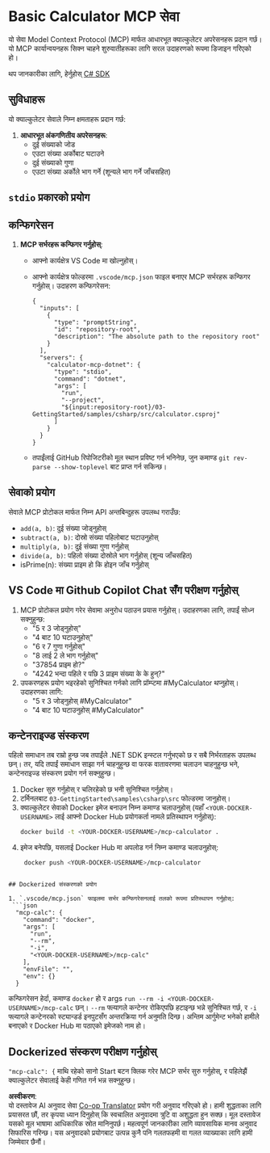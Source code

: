 <!--
CO_OP_TRANSLATOR_METADATA:
{
  "original_hash": "882aae00f1d3f007e20d03b883f44afa",
  "translation_date": "2025-07-13T22:15:06+00:00",
  "source_file": "03-GettingStarted/samples/csharp/README.md",
  "language_code": "ne"
}
-->
# Basic Calculator MCP सेवा

यो सेवा Model Context Protocol (MCP) मार्फत आधारभूत क्याल्कुलेटर अपरेसनहरू प्रदान गर्छ। यो MCP कार्यान्वयनहरू सिक्न चाहने शुरुवातीहरूका लागि सरल उदाहरणको रूपमा डिजाइन गरिएको हो।

थप जानकारीका लागि, हेर्नुहोस् [C# SDK](https://github.com/modelcontextprotocol/csharp-sdk)

## सुविधाहरू

यो क्याल्कुलेटर सेवाले निम्न क्षमताहरू प्रदान गर्छ:

1. **आधारभूत अंकगणितीय अपरेसनहरू**:
   - दुई संख्याको जोड
   - एउटा संख्या अर्कोबाट घटाउने
   - दुई संख्याको गुणा
   - एउटा संख्या अर्कोले भाग गर्ने (शून्यले भाग गर्ने जाँचसहित)

## `stdio` प्रकारको प्रयोग

## कन्फिगरेसन

1. **MCP सर्भरहरू कन्फिगर गर्नुहोस्**:
   - आफ्नो कार्यक्षेत्र VS Code मा खोल्नुहोस्।
   - आफ्नो कार्यक्षेत्र फोल्डरमा `.vscode/mcp.json` फाइल बनाएर MCP सर्भरहरू कन्फिगर गर्नुहोस्। उदाहरण कन्फिगरेसन:

     ```jsonc
     {
       "inputs": [
         {
           "type": "promptString",
           "id": "repository-root",
           "description": "The absolute path to the repository root"
         }
       ],
       "servers": {
         "calculator-mcp-dotnet": {
           "type": "stdio",
           "command": "dotnet",
           "args": [
             "run",
             "--project",
             "${input:repository-root}/03-GettingStarted/samples/csharp/src/calculator.csproj"
           ]
         }
       }
     }
     ```

   - तपाईंलाई GitHub रिपोजिटरीको मूल स्थान प्रविष्ट गर्न भनिनेछ, जुन कमाण्ड `git rev-parse --show-toplevel` बाट प्राप्त गर्न सकिन्छ।

## सेवाको प्रयोग

सेवाले MCP प्रोटोकल मार्फत निम्न API अन्तबिन्दुहरू उपलब्ध गराउँछ:

- `add(a, b)`: दुई संख्या जोड्नुहोस्
- `subtract(a, b)`: दोस्रो संख्या पहिलोबाट घटाउनुहोस्
- `multiply(a, b)`: दुई संख्या गुणा गर्नुहोस्
- `divide(a, b)`: पहिलो संख्या दोस्रोले भाग गर्नुहोस् (शून्य जाँचसहित)
- isPrime(n): संख्या प्राइम हो कि होइन जाँच गर्नुहोस्

## VS Code मा Github Copilot Chat सँग परीक्षण गर्नुहोस्

1. MCP प्रोटोकल प्रयोग गरेर सेवामा अनुरोध पठाउन प्रयास गर्नुहोस्। उदाहरणका लागि, तपाईं सोध्न सक्नुहुन्छ:
   - "5 र 3 जोड्नुहोस्"
   - "4 बाट 10 घटाउनुहोस्"
   - "6 र 7 गुणा गर्नुहोस्"
   - "8 लाई 2 ले भाग गर्नुहोस्"
   - "37854 प्राइम हो?"
   - "4242 भन्दा पहिले र पछि 3 प्राइम संख्या के के हुन्?"
2. उपकरणहरू प्रयोग भइरहेको सुनिश्चित गर्नको लागि प्रॉम्प्टमा #MyCalculator थप्नुहोस्। उदाहरणका लागि:
   - "5 र 3 जोड्नुहोस् #MyCalculator"
   - "4 बाट 10 घटाउनुहोस् #MyCalculator"

## कन्टेनराइज्ड संस्करण

पहिलो समाधान तब राम्रो हुन्छ जब तपाईंले .NET SDK इन्स्टल गर्नुभएको छ र सबै निर्भरताहरू उपलब्ध छन्। तर, यदि तपाईं समाधान साझा गर्न चाहनुहुन्छ वा फरक वातावरणमा चलाउन चाहनुहुन्छ भने, कन्टेनराइज्ड संस्करण प्रयोग गर्न सक्नुहुन्छ।

1. Docker सुरु गर्नुहोस् र चलिरहेको छ भनी सुनिश्चित गर्नुहोस्।
1. टर्मिनलबाट `03-GettingStarted\samples\csharp\src` फोल्डरमा जानुहोस्।
1. क्याल्कुलेटर सेवाको Docker इमेज बनाउन निम्न कमाण्ड चलाउनुहोस् (यहाँ `<YOUR-DOCKER-USERNAME>` लाई आफ्नो Docker Hub प्रयोगकर्ता नामले प्रतिस्थापन गर्नुहोस्):
   ```bash
   docker build -t <YOUR-DOCKER-USERNAME>/mcp-calculator .
   ```
1. इमेज बनेपछि, यसलाई Docker Hub मा अपलोड गर्न निम्न कमाण्ड चलाउनुहोस्:
   ```bash
    docker push <YOUR-DOCKER-USERNAME>/mcp-calculator
  ```

## Dockerized संस्करणको प्रयोग

1. `.vscode/mcp.json` फाइलमा सर्भर कन्फिगरेसनलाई तलको रूपमा प्रतिस्थापन गर्नुहोस्:
   ```json
    "mcp-calc": {
      "command": "docker",
      "args": [
        "run",
        "--rm",
        "-i",
        "<YOUR-DOCKER-USERNAME>/mcp-calc"
      ],
      "envFile": "",
      "env": {}
    }
   ```
   कन्फिगरेसन हेर्दा, कमाण्ड `docker` हो र args `run --rm -i <YOUR-DOCKER-USERNAME>/mcp-calc` छन्। `--rm` फ्ल्यागले कन्टेनर रोकिएपछि हटाइन्छ भन्ने सुनिश्चित गर्छ, र `-i` फ्ल्यागले कन्टेनरको स्ट्यान्डर्ड इनपुटसँग अन्तरक्रिया गर्न अनुमति दिन्छ। अन्तिम आर्गुमेन्ट भनेको हामीले बनाएको र Docker Hub मा पठाएको इमेजको नाम हो।

## Dockerized संस्करण परीक्षण गर्नुहोस्

`"mcp-calc": {` माथि रहेको सानो Start बटन क्लिक गरेर MCP सर्भर सुरु गर्नुहोस्, र पहिलेझैं क्याल्कुलेटर सेवालाई केही गणित गर्न भन्न सक्नुहुन्छ।

**अस्वीकरण**:  
यो दस्तावेज AI अनुवाद सेवा [Co-op Translator](https://github.com/Azure/co-op-translator) प्रयोग गरी अनुवाद गरिएको हो। हामी शुद्धताका लागि प्रयासरत छौं, तर कृपया ध्यान दिनुहोस् कि स्वचालित अनुवादमा त्रुटि वा अशुद्धता हुन सक्छ। मूल दस्तावेज यसको मूल भाषामा आधिकारिक स्रोत मानिनुपर्छ। महत्वपूर्ण जानकारीका लागि व्यावसायिक मानव अनुवाद सिफारिस गरिन्छ। यस अनुवादको प्रयोगबाट उत्पन्न कुनै पनि गलतफहमी वा गलत व्याख्याका लागि हामी जिम्मेवार छैनौं।